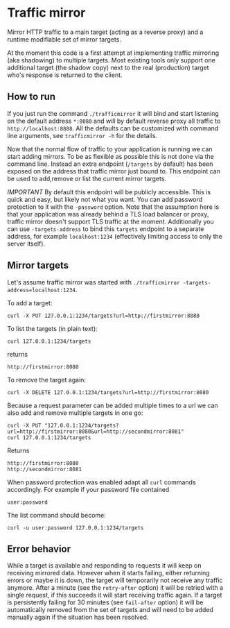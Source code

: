 # Traffic mirror
Mirror HTTP traffic to a main target (acting as a reverse proxy) and a runtime modifiable set of mirror targets. 

At the moment this code is a first attempt at implementing traffic mirroring (aka shadowing) to multiple targets. Most existing tools only support one additional target (the shadow copy) next to the real (production) target who's response is returned to the client.

## How to run
If you just run the command `./trafficmirror` it will bind and start listening on the default address `*:8080` and will by default reverse proxy all traffic to `http://localhost:8888`. All the defaults can be customized with command line arguments, see `trafficmirror -h` for the details.

Now that the normal flow of traffic to your application is running we can start adding mirrors. To be as flexible as possible this is not done via the command line. Instead an extra endpoint (`/targets` by default) has been exposed on the address that traffic mirror just bound to. This endpoint can be used to add,remove or list the current mirror targets. 

*IMPORTANT*
By default this endpoint will be publicly accessible. This is quick and easy, but likely not what you want. You can add password protection to it with the `-password` option. Note that the assumption here is that your application was already behind a TLS load balancer or proxy, traffic mirror doesn't support TLS traffic at the moment. Additionally you can use `-targets-address` to bind this `targets` endpoint to a separate address, for example `localhost:1234` (effectively limiting access to only the server itself).

## Mirror targets
Let's assume traffic mirror was started with `./trafficmirror -targets-address=localhost:1234`.

To add a target:

`curl -X PUT 127.0.0.1:1234/targets?url=http://firstmirror:8080`

To list the targets (in plain text):

`curl 127.0.0.1:1234/targets`

returns

```
http://firstmirror:8080
```

To remove the target again:

`curl -X DELETE 127.0.0.1:1234/targets?url=http://firstmirror:8080`

Because a request parameter can be added multiple times to a url we can also add and remove multiple targets in one go:

```
curl -X PUT "127.0.0.1:1234/targets?url=http://firstmirror:8080&url=http://secondmirror:8081"
curl 127.0.0.1:1234/targets
```

Returns

```
http://firstmirror:8080
http://secondmirror:8081
```

When password protection was enabled adapt all `curl` commands accordingly. For example if your password file contained

```
user:password
```

The list command should become:

`curl -u user:password 127.0.0.1:1234/targets`

## Error behavior
While a target is available and responding to requests it will keep on receiving mirrored data. However when it starts failing, either returning errors or maybe it is down, the target will temporarily not receive any traffic anymore. After a minute (see the `retry-after` option) it will be retried with a single request, if this succeeds it will start receiving traffic again. If a target is persistently failing for 30 minutes (see `fail-after` option) it will be automatically removed from the set of targets and will need to be added manually again if the situation has been resolved.
